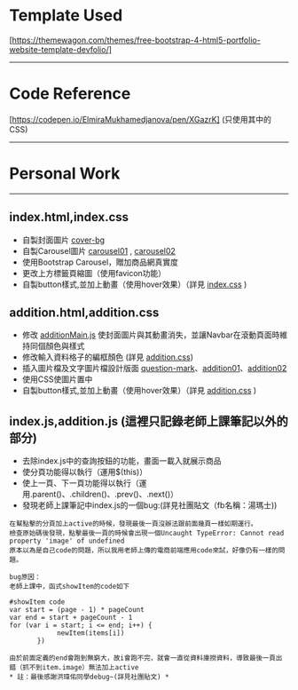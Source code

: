 # Template Used
[https://themewagon.com/themes/free-bootstrap-4-html5-portfolio-website-template-devfolio/]
***
# Code Reference
[https://codepen.io/ElmiraMukhamedjanova/pen/XGazrK] (只使用其中的CSS)
***
# Personal Work
***
## index.html,index.css
* 自製封面圖片 [cover-bg](./img/cover-bg.png)
* 自製Carousel圖片 [carousel01](./img.carousel01.png) , [carousel02](./img.carousel02.png)
* 使用Bootstrap Carousel，贈加商品網真實度
* 更改上方標籤頁縮圖（使用favicon功能）
* 自製button樣式,並加上動畫（使用hover效果）（詳見 [index.css](./css/index.css) )

## addition.html,addition.css
* 修改 [additionMain.js](./js/additionMain.js) 使封面圖片與其動畫消失，並讓Navbar在滾動頁面時維持同個顏色與樣式
* 修改輸入資料格子的編框顏色 (詳見 [addition.css](./css/addition.css))
* 插入圖片檔及文字圖片檔設計版面
[question-mark](./img/question-mark.jpg)、[addition01](./img/addition01.png)、[addition02](./img/addition02.png)
* 使用CSS使圖片置中
* 自製button樣式,並加上動畫（使用hover效果）（詳見 [addition.css](./css/addition.css) )

## index.js,addition.js (這裡只記錄老師上課筆記以外的部分)
* 去除index.js中的查詢按鈕的功能，畫面一載入就展示商品
* 使分頁功能得以執行（運用$(this)）
* 使上一頁、下一頁功能得以執行（運用.parent()、.children()、.prev()、.next()）
* 發現老師上課筆記中index.js的一個bug:(詳見社團貼文（fb名稱：湯瑪士))
```
在幫點擊的分頁加上active的時候，發現最後一頁沒辦法跟前面幾頁一樣如期運行。
檢查原始碼後發現，點擊最後一頁的時候會出現一個Uncaught TypeError: Cannot read property 'image' of undefined
原本以為是自己code的問題，所以我用老師上傳的電商前端應用code來試，好像仍有一樣的問題。
```

```
bug原因：
老師上課中，函式showItem的code如下

#showItem code
var start = (page - 1) * pageCount
var end = start + pageCount - 1
for (var i = start; i <= end; i++) {
            newItem(items[i])
       })

由於前面定義的end會跑到無窮大，故i會跑不完，就會一直從資料庫撈資料，導致最後一頁出錯（抓不到item.image）無法加上active
* 註：最後感謝洪瑋佑同學debug~(詳見社團貼文) *
```

